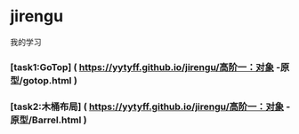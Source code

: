 # jirengu
我的学习
### [task1:GoTop] ( https://yytyff.github.io/jirengu/高阶一：对象 -原型/gotop.html  )
### [task2:木桶布局] ( https://yytyff.github.io/jirengu/高阶一：对象 -原型/Barrel.html  )

